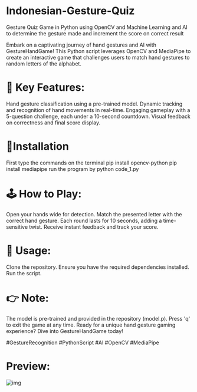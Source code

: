 # Indonesian-Gesture-Quiz
Gesture Quiz Game in Python using OpenCV and Machine Learning and AI to determine the gesture made and increment the score on correct result



Embark on a captivating journey of hand gestures and AI with GestureHandGame! This Python script leverages OpenCV and MediaPipe to create an interactive game that challenges users to match hand gestures to random letters of the alphabet.

# 🤖 Key Features:

Hand gesture classification using a pre-trained model.
Dynamic tracking and recognition of hand movements in real-time.
Engaging gameplay with a 5-question challenge, each under a 10-second countdown.
Visual feedback on correctness and final score display.


# 🚙Installation
First type the commands on the terminal
pip install opencv-python
pip install mediapipe
run the program by 
python code_1.py

# 🕹️ How to Play:

Open your hands wide for detection.
Match the presented letter with the correct hand gesture.
Each round lasts for 10 seconds, adding a time-sensitive twist.
Receive instant feedback and track your score.

# 🔗 Usage:

Clone the repository.
Ensure you have the required dependencies installed.
Run the script.

# 👉 Note:

The model is pre-trained and provided in the repository (model.p).
Press 'q' to exit the game at any time.
Ready for a unique hand gesture gaming experience? Dive into GestureHandGame today!

#GestureRecognition #PythonScript #AI #OpenCV #MediaPipe

# Preview:

![img](https://github.com/MuhammadAbdullahNaeem1/Indonesian-Gesture-Quiz/assets/105659099/89688786-35a5-4538-84ab-5dea0b59af4a)
